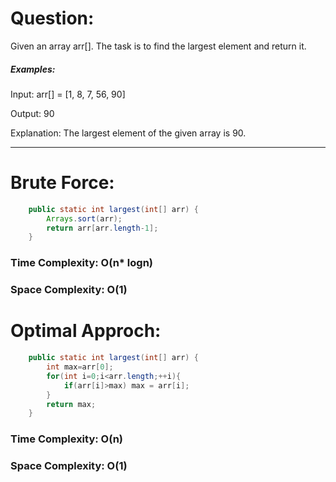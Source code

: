 # Question:

Given an array arr[]. The task is to find the largest element and return it.

##### Examples:

Input: arr[] = [1, 8, 7, 56, 90]

Output: 90

Explanation: The largest element of the given array is 90.

***

# Brute Force:

``` java
    public static int largest(int[] arr) {            
        Arrays.sort(arr);
        return arr[arr.length-1];        
    }
```

### Time Complexity: O(n* logn)
### Space Complexity: O(1)

# Optimal Approch:

``` java
    public static int largest(int[] arr) {
        int max=arr[0];
        for(int i=0;i<arr.length;++i){
            if(arr[i]>max) max = arr[i];
        }
        return max;
    }
```

### Time Complexity: O(n)
### Space Complexity: O(1)